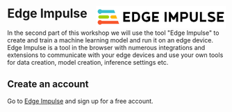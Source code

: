 # Edge Impulse <img src="../../../img/edge_impulse.svg" alt="EdgeImpulse" width="300" align="right"/>

In the second part of this workshop we will use the tool "Edge Impulse" to create and train a machine learning model and run it on an edge device. Edge Impulse is a tool in the browser with numerous integrations and extensions to communicate with your edge devices and use your own tools for data creation, model creation, inference settings etc.

## Create an account

Go to [Edge Impulse](https://www.edgeimpulse.com) and sign up for a free account.

